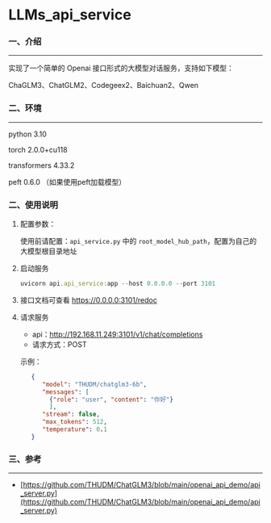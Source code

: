 # LLMs_api_service

### 一、介绍

---

实现了一个简单的 Openai 接口形式的大模型对话服务，支持如下模型：

ChaGLM3、ChatGLM2、Codegeex2、Baichuan2、Qwen

### 二、环境

---

python 3.10

torch 2.0.0+cu118

transformers 4.33.2

peft 0.6.0 （如果使用peft加载模型）

### 二、使用说明

1. 配置参数：
    
    使用前请配置：`api_service.py` 中的 `root_model_hub_path`，配置为自己的大模型根目录地址
    
2. 启动服务
    
    ```jsx
    uvicorn api.api_service:app --host 0.0.0.0 --port 3101
    ```
    
3. 接口文档可查看 https://0.0.0.0:3101/redoc
4. 请求服务
    - api：http://192.168.11.249:3101/v1/chat/completions
    - 请求方式：POST
    
    示例：
    
    ```json
       {
          "model": "THUDM/chatglm3-6b",
          "messages": [
            {"role": "user", "content": "你好"}
            ],
          "stream": false,
          "max_tokens": 512,
          "temperature": 0.1
       }
    ```
    

### 三、参考

---

- [https://github.com/THUDM/ChatGLM3/blob/main/openai_api_demo/api_server.py](https://github.com/THUDM/ChatGLM3/blob/main/openai_api_demo/api_server.py)
